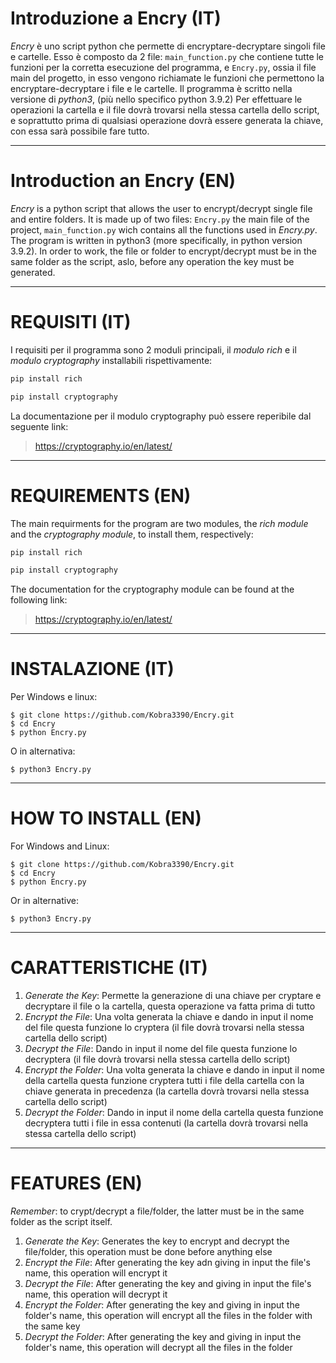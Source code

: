 # Introduzione a Encry (IT)
*Encry* è uno script python che permette di encryptare-decryptare singoli file e cartelle. Esso è composto da 2 file: `main_function.py` che contiene tutte le funzioni per la corretta esecuzione del programma, e `Encry.py`, ossia il file main del progetto, in esso vengono richiamate le funzioni che permettono la encryptare-decryptare i file e le cartelle. Il programma è scritto nella versione di *python3*, (più nello specifico python 3.9.2) Per effettuare le operazioni la cartella e il file dovrà trovarsi nella stessa cartella dello script, e soprattutto prima di qualsiasi operazione dovrà essere generata la chiave, con essa sarà possibile fare tutto.

---
# Introduction an Encry (EN)
*Encry* is a python script that allows the user to encrypt/decrypt single file and entire folders. It is made up of two files: `Encry.py` the main file of the project, `main_function.py` wich contains all the functions used in *Encry.py*. The program is written in python3 (more specifically, in python version 3.9.2). In order to work, the file or folder to encrypt/decrypt must be in the same folder as the script, aslo, before any operation the key must be generated. 

---

# REQUISITI (IT)

I requisiti per il programma sono 2 moduli principali, il *modulo rich* e il *modulo cryptography* installabili rispettivamente:

```python
pip install rich
```
```python
pip install cryptography
```

La documentazione per il modulo cryptography può essere reperibile dal seguente link: 
> https://cryptography.io/en/latest/

---

# REQUIREMENTS (EN)

The main requirments for the program are two modules, the *rich module* and the *cryptography module*, to install them, respectively:

```python
pip install rich
```
```python
pip install cryptography
```

The documentation for the cryptography module can be found at the following link:
> https://cryptography.io/en/latest/

---

# INSTALAZIONE (IT)

Per Windows e linux:

```
$ git clone https://github.com/Kobra3390/Encry.git
$ cd Encry
$ python Encry.py
```
O in alternativa:
```
$ python3 Encry.py
```

---

# HOW TO INSTALL (EN)

For Windows and Linux:

```
$ git clone https://github.com/Kobra3390/Encry.git
$ cd Encry
$ python Encry.py
```
Or in alternative:
```
$ python3 Encry.py
```

---
# CARATTERISTICHE (IT)

1. *Generate the Key*: Permette la generazione di una chiave per cryptare e decryptare il file o la cartella, questa operazione va fatta prima di tutto 
2. *Encrypt the File*: Una volta generata la chiave e dando in input il nome del file questa funzione lo cryptera (il file dovrà trovarsi nella stessa cartella dello script)
3.  *Decrypt the File*: Dando in input il nome del file questa funzione lo decryptera (il file dovrà trovarsi nella stessa cartella dello script)
4. *Encrypt the Folder*: Una volta generata la chiave e dando in input il nome della cartella questa funzione cryptera tutti i file della cartella con la chiave generata in precedenza (la cartella dovrà trovarsi nella stessa cartella dello script)
5. *Decrypt the Folder*:  Dando in input il nome della cartella questa funzione decryptera tutti i file in essa contenuti (la cartella dovrà trovarsi nella stessa cartella dello script)

---

# FEATURES (EN)

*Remember*: to crypt/decrypt a file/folder, the latter must be in the same folder as the script itself. 

1. *Generate the Key*: Generates the key to encrypt and decrypt the file/folder, this operation must be done before anything else
2. *Encrypt the File*: After generating the key adn giving in input the file's name, this operation will encrypt it
3. *Decrypt the File*: After generating the key and giving in input the file's name, this operation will decrypt it
4. *Encrypt the Folder*: After generating the key and giving in input the folder's name, this operation will encrypt all the files in the folder with the same key
5. *Decrypt the Folder*: After generating the key and giving in input the folder's name, this operation will decrypt all the files in the folder